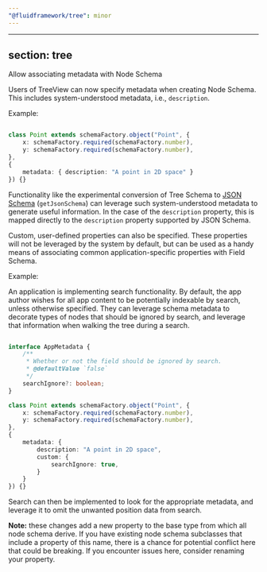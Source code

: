 ```yaml
---
"@fluidframework/tree": minor
---
```

---
section: tree
---

Allow associating metadata with Node Schema

Users of TreeView can now specify metadata when creating Node Schema.
This includes system-understood metadata, i.e., `description`.

Example:

```typescript

class Point extends schemaFactory.object("Point", {
	x: schemaFactory.required(schemaFactory.number),
	y: schemaFactory.required(schemaFactory.number),
},
{
	metadata: { description: "A point in 2D space" }
}) {}

```

Functionality like the experimental conversion of Tree Schema to [JSON Schema](https://json-schema.org/) (`getJsonSchema`) can leverage such system-understood metadata to generate useful information.
In the case of the `description` property, this is mapped directly to the `description` property supported by JSON Schema.

Custom, user-defined properties can also be specified.
These properties will not be leveraged by the system by default, but can be used as a handy means of associating common application-specific properties with Field Schema.

Example:

An application is implementing search functionality.
By default, the app author wishes for all app content to be potentially indexable by search, unless otherwise specified.
They can leverage schema metadata to decorate types of nodes that should be ignored by search, and leverage that information when walking the tree during a search.

```typescript

interface AppMetadata {
	/**
	 * Whether or not the field should be ignored by search.
	 * @defaultValue `false`
	 */
	searchIgnore?: boolean;
}

class Point extends schemaFactory.object("Point", {
	x: schemaFactory.required(schemaFactory.number),
	y: schemaFactory.required(schemaFactory.number),
},
{
	metadata: {
		description: "A point in 2D space",
		custom: {
			searchIgnore: true,
		}
	}
}) {}

```

Search can then be implemented to look for the appropriate metadata, and leverage it to omit the unwanted position data from search.

**Note:** these changes add a new property to the base type from which all node schema derive.
If you have existing node schema subclasses that include a property of this name, there is a chance for potential conflict here that could be breaking.
If you encounter issues here, consider renaming your property.
